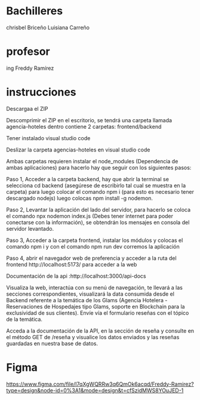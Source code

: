 # Bachilleres

chrisbel Briceño 
Luisiana Carreño 

# profesor 

ing Freddy Ramírez 

# instrucciones 

Descargaa el ZIP

Descomprimir el ZIP en el escritorio, se tendrá una carpeta llamada agencia-hoteles dentro contiene 2 carpetas: frontend/backend

Tener instalado visual studio code

Deslizar la carpeta agencias-hoteles en visual studio code

Ambas carpetas requieren instalar el node_modules (Dependencia de ambas aplicaciones) para hacerlo hay que seguir con los siguientes pasos:

Paso 1, Acceder a la carpeta backend, hay que abrir la terminal se selecciona cd backend (asegúrese de escribirlo tal cual se muestra en la carpeta) para luego colocar el comando npm i (para esto es necesario tener descargado nodejs) luego colocas npm install -g nodemon.

Paso 2, Levantar la aplicación del lado del servidor, para hacerlo se coloca el comando npx nodemon index.js (Debes tener internet para poder conectarse con la información), se obtendrán los mensajes en consola del servidor levantado.

Paso 3, Acceder a la carpeta frontend, instalar los módulos y colocas el comando npm i y con el comando npm run dev corremos la aplicación

Paso 4, abrir el navegador web de preferencia y acceder a la ruta del frontend http://localhost:5173/  para acceder a la web

Documentación de la api :http://localhost:3000/api-docs

Visualiza la web, interactúa con su menú de navegación, te llevará a las secciones correspondientes, visualizará la data consumida desde el Backend referente a la temática de los Glams (Agencia Hotelera - Reservaciones de Hospedajes tipo Glams, soporte en Blockchain para la exclusividad de sus clientes). Envíe vía el formulario reseñas con el tópico de la temática.

Acceda a la documentación de la API, en la sección de reseña y consulte en el método GET de /reseña y visualice los datos enviados y las reseñas guardadas en nuestra base de datos.

# Figma

https://www.figma.com/file/I7qXgWQRRw3q6QmOk6acqd/Freddy-Ramirez?type=design&node-id=0%3A1&mode=design&t=cfSzidMWS8YOuJED-1


